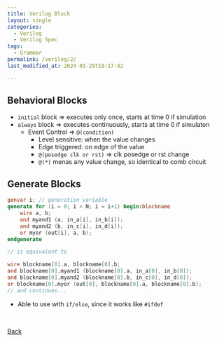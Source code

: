 ```yaml
---
title: Verilog Block
layout: single
categories:
  - Verilog
  - Verilog Spec
tags:
  - Grammar
permalink: /verilog/2/
last_modified_at: 2024-01-29T18:17:42

---
```


## Behavioral Blocks

- `initial` block ⇒ executes only once, starts at time 0 if simulation
- `always` block ⇒ executes continuously, starts at time 0 if simulaton
  - Event Control ⇒ `@(condition)`
    - Level sensitive: when the value changes
    - Edge triggered: on edge of the value
    - `@(posedge clk or rst)` ⇒ clk posedge or rst change
    - `@(*)` menas any value change, so identical to comb circuit

## Generate Blocks

```verilog
genvar i; // generation variable
generate for (i = 0; i < N; i = i+1) begin:blockname
    wire a, b;
    and myand1 (a, in_a[i], in_b[i]);
    and myand2 (b, in_c[i], in_d[i]);
    or myor (out[i], a, b);
endgenerate

// is equivalent to

wire blockname[0].a, blockname[0].b;
and blockname[0].myand1 (blockname[0].a, in_a[0], in_b[0]);
and blockname[0].myand2 (blockname[0].b, in_c[0], in_d[0]);
or blockname[0].myor (out[0], blockname[0].a, blockname[0].b);
// and continues...
```

- Able to use with `if/else`, since it works like `#ifdef`

<br>

[Back](/verilog/)